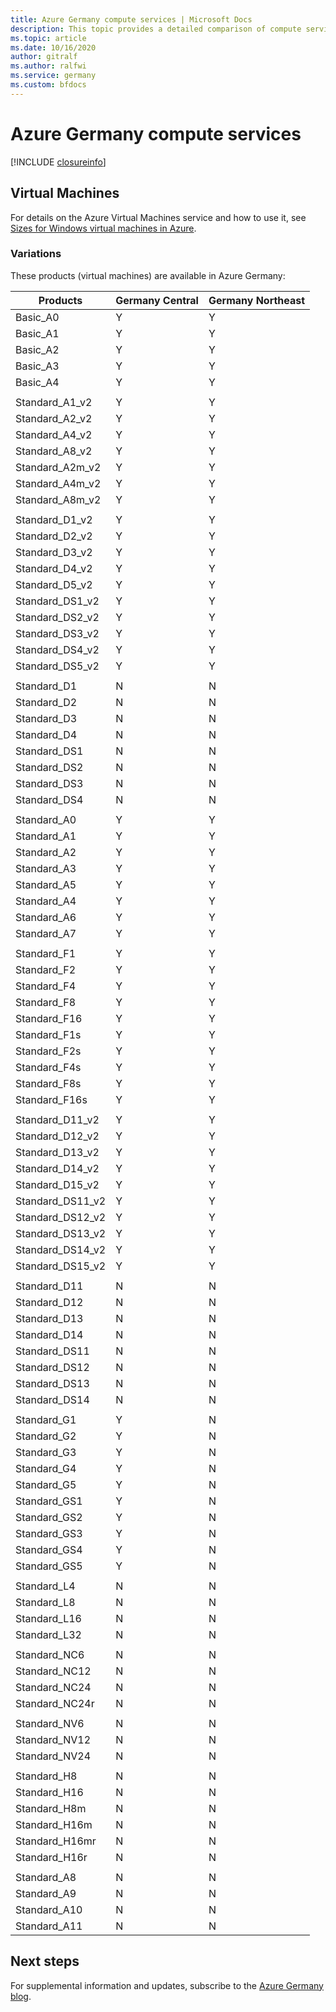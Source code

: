 ```yaml
---
title: Azure Germany compute services | Microsoft Docs
description: This topic provides a detailed comparison of compute services for Azure Germany.
ms.topic: article
ms.date: 10/16/2020
author: gitralf
ms.author: ralfwi 
ms.service: germany
ms.custom: bfdocs
---
```


# Azure Germany compute services

[!INCLUDE [closureinfo](../../includes/germany-closure-info.md)]

## Virtual Machines
For details on the Azure Virtual Machines service and how to use it, see [Sizes for Windows virtual machines in Azure](../virtual-machines/windows/sizes.md?toc=%2fazure%2fvirtual-machines%2fwindows%2ftoc.json).

### Variations
These products (virtual machines) are available in Azure Germany:

| Products | Germany Central | Germany Northeast |
| --- | --- | --- |
| Basic_A0 | Y | Y |
| Basic_A1 | Y | Y |
| Basic_A2 | Y | Y |
| Basic_A3 | Y | Y |
| Basic_A4 | Y | Y |
|  |   |   |
| Standard_A1_v2 | Y | Y |
| Standard_A2_v2 | Y | Y |
| Standard_A4_v2 | Y | Y |
| Standard_A8_v2 | Y | Y |
| Standard_A2m_v2 | Y | Y |
| Standard_A4m_v2 | Y | Y |
| Standard_A8m_v2 | Y | Y |
|  |   |   |
| Standard_D1_v2 | Y | Y |
| Standard_D2_v2 | Y | Y |
| Standard_D3_v2 | Y | Y |
| Standard_D4_v2 | Y | Y |
| Standard_D5_v2 | Y | Y |
| Standard_DS1_v2 | Y | Y |
| Standard_DS2_v2 | Y | Y |
| Standard_DS3_v2 | Y | Y |
| Standard_DS4_v2 | Y | Y |
| Standard_DS5_v2 | Y | Y |
|  |   |   |
| Standard_D1 | N | N |
| Standard_D2 | N | N |
| Standard_D3 | N | N |
| Standard_D4 | N | N |
| Standard_DS1 | N | N |
| Standard_DS2 | N | N |
| Standard_DS3 | N | N |
| Standard_DS4 | N | N |
|  |   |   |
| Standard_A0 | Y | Y |
| Standard_A1 | Y | Y |
| Standard_A2 | Y | Y |
| Standard_A3 | Y | Y |
| Standard_A5 | Y | Y |
| Standard_A4 | Y | Y |
| Standard_A6 | Y | Y |
| Standard_A7 | Y | Y |
|  |   |   |
| Standard_F1 | Y | Y |
| Standard_F2 | Y | Y |
| Standard_F4 | Y | Y |
| Standard_F8 | Y | Y |
| Standard_F16 | Y | Y |
| Standard_F1s | Y | Y |
| Standard_F2s | Y | Y |
| Standard_F4s | Y | Y |
| Standard_F8s | Y | Y |
| Standard_F16s | Y | Y |
|  |   |   |
| Standard_D11_v2 | Y | Y |
| Standard_D12_v2 | Y | Y |
| Standard_D13_v2 | Y | Y |
| Standard_D14_v2 | Y | Y |
| Standard_D15_v2 | Y | Y |
| Standard_DS11_v2 | Y | Y |
| Standard_DS12_v2 | Y | Y |
| Standard_DS13_v2 | Y | Y |
| Standard_DS14_v2 | Y | Y |
| Standard_DS15_v2 | Y | Y |
|  |   |   |
| Standard_D11 | N | N |
| Standard_D12 | N | N |
| Standard_D13 | N | N |
| Standard_D14 | N | N |
| Standard_DS11 | N | N |
| Standard_DS12 | N | N |
| Standard_DS13 | N | N |
| Standard_DS14 | N | N |
|  |   |   |
| Standard_G1 | Y | N |
| Standard_G2 | Y | N |
| Standard_G3 | Y | N |
| Standard_G4 | Y | N |
| Standard_G5 | Y | N |
| Standard_GS1 | Y | N |
| Standard_GS2 | Y | N |
| Standard_GS3 | Y | N |
| Standard_GS4 | Y | N |
| Standard_GS5 | Y | N |
|  |   |   |
| Standard_L4 | N | N |
| Standard_L8 | N | N |
| Standard_L16 | N | N |
| Standard_L32 | N | N |
|  |   |   |
| Standard_NC6 | N | N |
| Standard_NC12 | N | N |
| Standard_NC24 | N | N |
| Standard_NC24r | N | N |
|  |   |   |
| Standard_NV6 | N | N |
| Standard_NV12 | N | N |
| Standard_NV24 | N | N |
|  |   |   |
| Standard_H8 | N | N |
| Standard_H16 | N | N |
| Standard_H8m | N | N |
| Standard_H16m | N | N |
| Standard_H16mr | N | N |
| Standard_H16r | N | N |
|  |   |   |
| Standard_A8 | N | N |
| Standard_A9 | N | N |
| Standard_A10 | N | N |
| Standard_A11 | N | N |



## Next steps
For supplemental information and updates, subscribe to the 
[Azure Germany blog](https://blogs.msdn.microsoft.com/azuregermany/).





